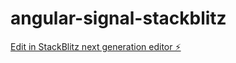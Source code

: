 # angular-signal-stackblitz

[Edit in StackBlitz next generation editor ⚡️](https://stackblitz.com/~/github.com/sukrut57/angular-signal-stackblitz)